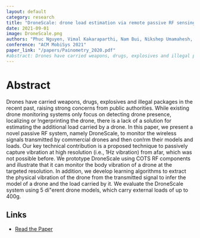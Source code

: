 ```yaml
---
layout: default
category: research
title: "DroneScale: drone load estimation via remote passive RF sensing"
date: 2021-09-01
image: DroneScale.png
authors: "Phuc Nguyen, Vimal Kakaraparthi, Nam Bui, Nikshep Umamahesh, Nhat Pham, Hoang Truong, Yeswanth Guddeti, Dinesh Bharadia, Richard Han, Eric Frew, Daniel Massey, and Tam Vu"
conference: "ACM MobiSys 2021"
paper_link: "/papers/Painometry_2020.pdf"
#abstract: Drones have carried weapons, drugs, explosives and illegal packages in the recent past, raising strong concerns from public authorities. While existing drone monitoring systems only focus on detecting drone presence, localizing or !ngerprinting the drone, there is a lack of a solution for estimating the additional load carried by a drone. In this paper, we present a novel passive RF system, namely DroneScale, to monitor the wireless signals transmitted by commercial drones and then con!rm their models and loads. Our key technical contribution is a proposed technique to passively capture vibration at high resolution (i.e., 1Hz vibration) from afar, which was not possible before. We prototype DroneScale using COTS RF components and illustrate that it can monitor the body vibration of a drone at the targeted resolution. In addition, we develop learning algorithms to extract the physical vibration of the drone from the transmitted signal to infer the model of a drone and the load carried by it. We evaluate the DroneScale system using 5 di"erent drone models, which carry external loads of up to 400g.
---
```


# Abstract

Drones have carried weapons, drugs, explosives and illegal packages in the recent past, raising strong concerns from public authorities. While existing drone monitoring systems only focus on detecting drone presence, localizing or !ngerprinting the drone, there is a lack of a solution for estimating the additional load carried by a drone. In this paper, we present a novel passive RF system, namely DroneScale, to monitor the wireless signals transmitted by commercial drones and then con!rm their models and loads. Our key technical contribution is a proposed technique to passively capture vibration at high resolution (i.e., 1Hz vibration) from afar, which was not possible before. We prototype DroneScale using COTS RF components and illustrate that it can monitor the body vibration of a drone at the targeted resolution. In addition, we develop learning algorithms to extract the physical vibration of the drone from the transmitted signal to infer the model of a drone and the load carried by it. We evaluate the DroneScale system using 5 di"erent drone models, which carry external loads of up to 400g.

## Links
- [Read the Paper](https://people.cs.umass.edu/~phuc/papers/2020_SenSys_DroneScale.pdf)